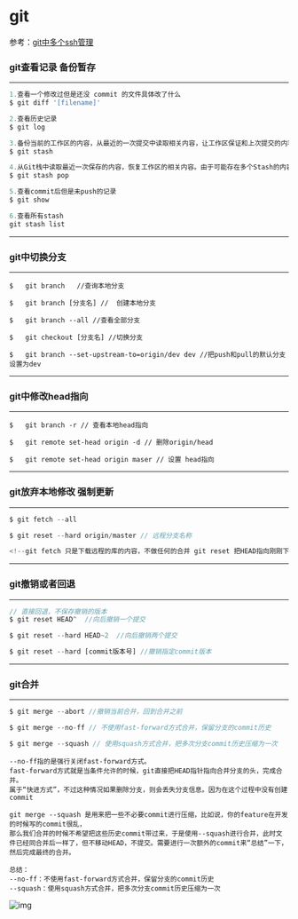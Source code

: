 # git

参考：[git中多个ssh管理](https://www.jianshu.com/p/f7f4142a1556)

### **git查看记录 备份暂存**
----------------

```javascript
1.查看一个修改过但是还没 commit 的文件具体改了什么
$ git diff '[filename]'

2.查看历史记录
$ git log

3.备份当前的工作区的内容，从最近的一次提交中读取相关内容，让工作区保证和上次提交的内容一致。同时，将当前的工作区内容保存到Git栈中。
$ git stash

4.从Git栈中读取最近一次保存的内容，恢复工作区的相关内容。由于可能存在多个Stash的内容，所以用栈来管理，pop会从最近的一个stash中读取内容并恢复。
$ git stash pop

5.查看commit后但是未push的记录
$ git show 

6.查看所有stash
git stash list
```

****

### **git中切换分支**
------------

```
$   git branch   //查询本地分支

$   git branch [分支名] //  创建本地分支

$   git branch --all //查看全部分支

$   git checkout [分支名] //切换分支

$   git branch --set-upstream-to=origin/dev dev //把push和pull的默认分支设置为dev
```

****

### **git中修改head指向**
----------------

```
$   git branch -r // 查看本地head指向

$   git remote set-head origin -d // 删除origin/head

$   git remote set-head origin maser // 设置 head指向
```

****

### **git放弃本地修改 强制更新**
------------------

```javascript
$ git fetch --all

$ git reset --hard origin/master // 远程分支名称

<!--git fetch 只是下载远程的库的内容，不做任何的合并 git reset 把HEAD指向刚刚下载的最新的版本-->
```

****

### **git撤销或者回退**
----------------
```javascript
// 直接回退，不保存撤销的版本
$ git reset HEAD^  //向后撤销一个提交

$ git reset --hard HEAD~2  //向后撤销两个提交

$ git reset --hard [commit版本号] //撤销指定commit版本
```

****

### **git合并**
----------------
```javascript
$ git merge --abort //撤销当前合并，回到合并之前

$ git merge --no-ff // 不使用fast-forward方式合并，保留分支的commit历史

$ git merge --squash // 使用squash方式合并，把多次分支commit历史压缩为一次
```
    --no-ff指的是强行关闭fast-forward方式。
    fast-forward方式就是当条件允许的时候，git直接把HEAD指针指向合并分支的头，完成合并。
    属于“快进方式”，不过这种情况如果删除分支，则会丢失分支信息。因为在这个过程中没有创建commit
    
    git merge --squash 是用来把一些不必要commit进行压缩，比如说，你的feature在开发的时候写的commit很乱，
    那么我们合并的时候不希望把这些历史commit带过来，于是使用--squash进行合并，此时文件已经同合并后一样了，但不移动HEAD，不提交。需要进行一次额外的commit来“总结”一下，然后完成最终的合并。
    
    总结：
    --no-ff：不使用fast-forward方式合并，保留分支的commit历史
    --squash：使用squash方式合并，把多次分支commit历史压缩为一次
![img](https://segmentfault.com/img/bVkJAj)


